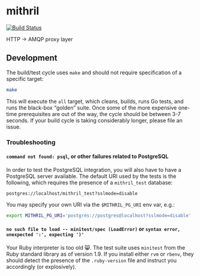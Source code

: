 mithril
=======

[![Build Status](https://travis-ci.org/modcloth-labs/mithril.png?branch=master)](https://travis-ci.org/modcloth-labs/mithril)

HTTP -> AMQP proxy layer

## Development

The build/test cycle uses `make` and should not require specification of
a specific target:

``` bash
make
```

This will execute the `all` target, which cleans, builds, runs Go tests,
and runs the black-box <q>golden</q> suite.  Once some of the more
expensive one-time prerequisites are out of the way, the cycle should be
between 3-7 seconds.  If your build cycle is taking considerably longer,
please file an issue.

### Troubleshooting

#### `command not found: psql`, or other failures related to PostgreSQL

In order to test the PostgreSQL integration, you will also have to have
a PostgreSQL server available.  The default URI used by the tests is the
following, which requires the presence of a `mithril_test` database:

```
postgres://localhost/mithril_test?sslmode=disable
```

You may specify your own URI via the `$MITHRIL_PG_URI` env var, e.g.:

``` bash
export MITHRIL_PG_URI='postgres://postgres@localhost?sslmode=disable'
```

#### `no such file to load -- minitest/spec (LoadError)` or `syntax error, unexpected ':', expecting ')'`

Your Ruby interpreter is too old :smile_cat:.  The test suite uses
`minitest` from the Ruby standard library as of version 1.9.  If you
install either `rvm` or `rbenv`, they should detect the presence of the
`.ruby-version` file and instruct you accordingly (or explosively).

